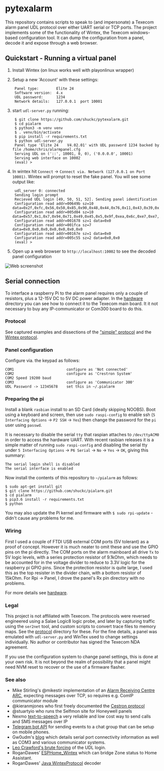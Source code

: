 # pytexalarm
This repository contains scripts to speak to (and impersonate) a Texecom alarm panel UDL protocol over either UART serial or TCP ports. The project implements some of the functionality of Wintex, the Texecom windows-based configuration tool. It can dump the configuration from a panel, decode it and expose through a web browser.

## Quickstart - Running a virtual panel

1. Install Wintex (on linux works well with playonlinux wrapper)
2. Setup a new 'Account' with these settings:

        Panel type:        Elite 24
        Software version:  4.x
        UDL password:      1234
        Network details:   127.0.0.1  port 10001

3. start `udl-server.py` running:

        $ git clone https://github.com/shuckc/pytexalarm.git
        $ cd pialarm
        $ python3 -m venv venv
        $ . venv/bin/activate
        $ pip install -r requirements.txt
        $ python udl-server.py
        Panel type 'Elite 24    V4.02.01' with UDL password 1234 backed by file /home/chris/alarmpanel.cfg
        Serving UDL on ('::', 10001, 0, 0), ('0.0.0.0', 10001)
        Serving web interface on 10002
        (eval) >

4. In wintex hit `Connect` -> `Connect via. Network (127.0.0.1 on Port 10001)`. Wintex will prompt to reset the fake panel. You will see some output like:

        udl_server 0: connected
        Sending login prompt
        Recieved UDL login [49, 50, 51, 52]. Sending panel identification
        Configuration read addr=00649b sz=10 data=0x2f,0xfc,0x56,0x50,0x85,0x90,0x48,0x44,0x76,0x11,0x43,0x39,0xce,0xc4,0x19,0x76
        Configuration read addr=005d04 sz=10 data=0x57,0x1,0x7,0x94,0x71,0x49,0x45,0x5,0x9f,0xea,0x6c,0xe7,0xe7,0x1b,0xa8,0x64
        Configuration read addr=001678 sz=1 data=0x0
        Configuration read addr=001fca sz=7 data=0x0,0x0,0x0,0x0,0x0,0x0,0x0
        Configuration read addr=00167e sz=1 data=0x0
        Configuration read addr=005c55 sz=2 data=0x0,0x0
        (eval) >

5. Open up a web browser to `http://localhost:10002` to see the decoded panel configuration

![Web screenshot](./site/screenshot.png)

## Serial connection

To interface a raspberry Pi to the alarm panel requires only a couple of resistors, plus a 12-15V DC to 5V DC power adapter. In the [hardware](hardware/) directory you can see how to connect it to the Texecom main board. It it not necessary to buy any IP-communicator or Com300 board to do this.


### Protocol

See captured examples and dissections of the ["simple" protocol](protocol/readme.md) and the [Wintex protocol](protocol/wintex-protocol.md).



### Panel configuration

Configure via. the keypad as follows:

    COM1                        configure as 'Not connected'
    COM2                        configure as 'Crestron System'
    COM2 Speed 19200 baud
    COM3                        configure as 'Communicator 300'
    UDL Password -> 12345678    set this in ~/.pialarm





### Preparing the pi
Install a blank `rasbian` install to an SD Card (ideally skipping NOOBS). Boot using a keyboard and screen, then use `sudo raspi-config` to enable ssh (`5 Interfacing Options` -> `P2 SSH` -> `Yes`) then change the password for the `pi` user using `passwd`.

It is necessary to disable the serial `tty` that raspian attaches to `/dev/ttyACM0` in order to access the hardware UART. With recent rasbian releases it is a simple matter of running `sudo raspi-config` and disabling the serial tty under `5 Interfacing Options` -> `P6 Serial` -> `No` -> `Yes` -> `OK`, giving this summary:

    The serial login shell is disabled
    The serial interface is enabled

Now install the contents of this repository to `~/pialarm` as follows:

	$ sudo apt-get install git
    $ git clone https://github.com/shuckc/pialarm.git
    $ cd pialarm
    $ pip3.6 install -r requirements.txt
    $ python

You may also update the Pi kernel and firmware with `$ sudo rpi-update` - didn't cause any problems for me.



### Wiring
First I used a couple of FTDI USB external COM ports (5V tolerant) as a proof of concept. However it is much neater to omit these and use the GPIO pins on the pi directly. The COM ports on the alarm mainboard all drive `Tx` to 5V logic levels, with a series protection resistor of 9.1kOhm, which needs to be accounted for in the voltage divider to reduce to 3.3V logic for the raspberry pi GPIO pins. Since the protection resistor is quite large, I used this as the top resister in the divider chain, with a bottom resistor of 15kOhm. For Rpi -> Panel, I drove the panel's Rx pin directory with no problems.

For more details see [hardware](hardware/).

### Legal
This project is not affiliated with Texecom. The protocols were reversed engineered using a Salae Logic8 logic probe, and later by capturing traffic using the `ser2net` tool, and custom scripts to convert trace files to memory maps. See the [protocol](protocol/) directory for these. For the fine details, a panel was emulated with `udl-server.py` and WinTex used to change settings individually. No author or contributor has signed the Texecom NDA agreement.

If you use the configuration system to change panel settings, this is done at your own risk. It is not beyond the realm of possibility that a panel might need NVM reset to recover or the use of a firmware flasher.

### See also

* Mike Stirling's @mikestir  implementation of an [Alarm Receiving Centre ARC](https://github.com/mikestir/alarm-server ), expecting messages over TCP, so requires e.g. ComIP communicator module
* @kieranmjones who first freely documented the [Cestron protocol](https://github.com/kieranmjones/homebridge-texecom/blob/master/index.js )
* @stuartyio who runs the Selfmon site for Honeywell panels
* Nexmo [text-to-speech](https://developer.nexmo.com/voice/voice-api/guides/text-to-speech) a very reliable and low cost way to send calls and SMS messages over IP
* [Telegram bot API](https://core.telegram.org/bots/api) for sending events to a chat group that can be setup on mobile phones.
* Gw0udm's [blog](https://gw0udm.wordpress.com/category/texecom/) which details serial port connectivity information as well as COM3 and various communicator systems.
* [Leo Crawford's brute forcing](https://www.leocrawford.org.uk/2019/01/10/brute-forcing-my-own-texecom-premier-elite.html) of the UDL login.
* RoganDawes' [ESPHome_Wintex](https://github.com/RoganDawes/ESPHome_Wintex) which can bridge Zone status to Home Assistant.
* RoganDawes' [Java WintexProtocol](https://github.com/RoganDawes/WintexProtocol) decoder
